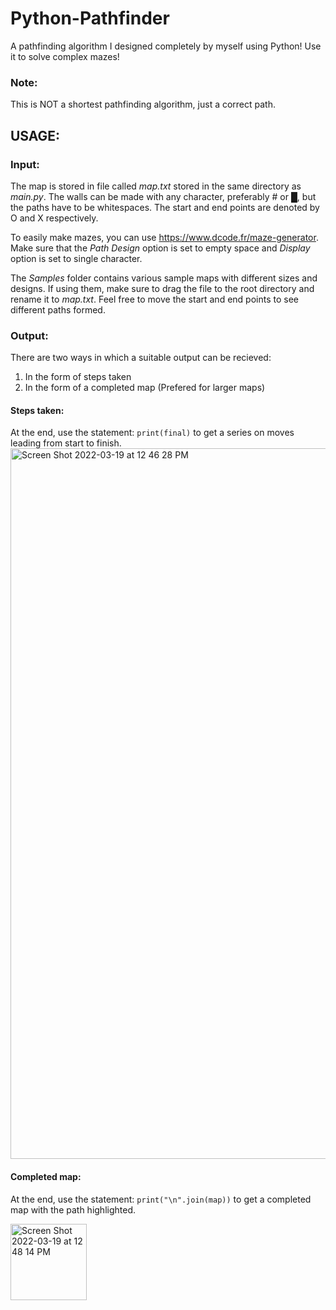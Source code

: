 # Python-Pathfinder

A pathfinding algorithm I designed completely by myself using Python! Use it to solve complex mazes!

### Note: 
This is NOT a shortest pathfinding algorithm, just a correct path.

## USAGE:

### Input:
The map is stored in file called *map.txt* stored in the same directory as *main.py*. The walls can be made with any character, preferably # or █, but the paths have to be whitespaces. The start and end points are denoted by O and X respectively. 

To easily make mazes, you can use https://www.dcode.fr/maze-generator. Make sure that the *Path Design* option is set to empty space and *Display* option is set to single character.

The *Samples* folder contains various sample maps with different sizes and designs. If using them, make sure to drag the file to the root directory and rename it to *map.txt*. Feel free to move the start and end points to see different paths formed.

### Output:
There are two ways in which a suitable output can be recieved:
  1. In the form of steps taken
  2. In the form of a completed map (Prefered for larger maps)

#### Steps taken:
At the end, use the statement: ```print(final)``` to get a series on moves leading from start to finish.
<img width="1137" alt="Screen Shot 2022-03-19 at 12 46 28 PM" src="https://user-images.githubusercontent.com/75612147/159114366-67234699-3063-40a4-83f8-f0318ccb9167.png">

#### Completed map:
At the end, use the statement: ```print("\n".join(map))``` to get a completed map with the path highlighted.

<img width="122" alt="Screen Shot 2022-03-19 at 12 48 14 PM" src="https://user-images.githubusercontent.com/75612147/159114395-0a106bf1-6346-4075-9b15-c10325a4da17.png">
